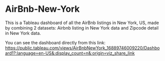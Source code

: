 # AirBnb-New-York
This is a Tableau dashboard of all the AirBnb listings in New York, US, made by combining 2 datasets: Airbnb listing in New York data and Zipcode detail in New York data.

You can see the dashboard directly from this link: https://public.tableau.com/views/AirBnbNewYork_16889746009220/Dashboard1?:language=en-US&:display_count=n&:origin=viz_share_link
